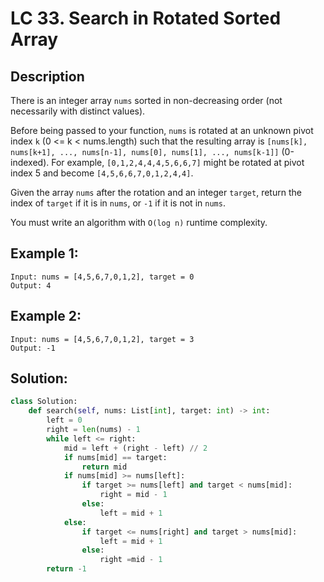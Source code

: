 # LC 33. Search in Rotated Sorted Array

## Description

There is an integer array `nums` sorted in non-decreasing order (not necessarily with distinct values).

Before being passed to your function, `nums` is rotated at an unknown pivot index `k` (0 <= k < nums.length) such that the resulting array is `[nums[k], nums[k+1], ..., nums[n-1], nums[0], nums[1], ..., nums[k-1]]` (0-indexed). For example, `[0,1,2,4,4,4,5,6,6,7]` might be rotated at pivot index 5 and become `[4,5,6,6,7,0,1,2,4,4]`.

Given the array `nums` after the rotation and an integer `target`, return the index of `target` if it is in `nums`, or `-1` if it is not in `nums`.

You must write an algorithm with `O(log n)` runtime complexity.

## Example 1:

```
Input: nums = [4,5,6,7,0,1,2], target = 0
Output: 4
```

## Example 2:

```
Input: nums = [4,5,6,7,0,1,2], target = 3
Output: -1
```

## Solution:

```py
class Solution:
    def search(self, nums: List[int], target: int) -> int:
        left = 0
        right = len(nums) - 1
        while left <= right:
            mid = left + (right - left) // 2
            if nums[mid] == target:
                return mid
            if nums[mid] >= nums[left]:
                if target >= nums[left] and target < nums[mid]:
                    right = mid - 1
                else:
                    left = mid + 1
            else:
                if target <= nums[right] and target > nums[mid]:
                    left = mid + 1
                else:
                    right =mid - 1
        return -1
```